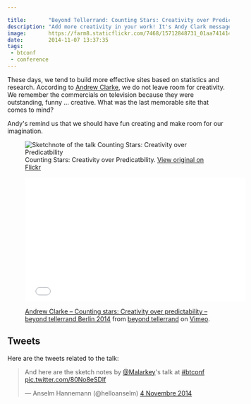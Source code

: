 ```yaml
---

title:       "Beyond Tellerrand: Counting Stars: Creativity over Predicatbility"
description: "Add more creativity in your work! It's Andy Clark message in his talk at Beyond Tellerrand"
image:       https://farm8.staticflickr.com/7468/15712848731_01aa741414_c.jpg
date:        2014-11-07 13:37:35
tags:
 - btconf
 - conference
---
```


These days, we tend to build more effective sites based on statistics and research. According to [Andrew Clarke](https://web.archive.org/web/20150105064232/https://twitter.com/malarkey), we do not leave room for creativity.
We remember the commercials on television because they were outstanding, funny ... creative. What was the last memorable site that comes to mind?

Andy's remind us that we should have fun creating and make room for our imagination.

<figure>
  <img src="https://farm6.staticflickr.com/5614/15526487918_ae4e454c0b_c.jpg" alt="Sketchnote of the talk Counting Stars: Creativity over Predicatbility">
  <figcaption>
    Counting Stars: Creativity over Predicatbility. <a href="https://www.flickr.com/photos/alienlebarge/15526487918">View original on Flickr</a>
  </figcaption>
</figure>

<figure>
  <iframe src="//player.vimeo.com/video/112865159?color=9c191e" width="500" height="281" frameborder="0" webkitallowfullscreen mozallowfullscreen allowfullscreen></iframe>
  <figcaption>
    <p><a href="https://vimeo.com/112865159">Andrew Clarke – Counting stars: Creativity over predictability – beyond tellerrand Berlin 2014</a> from <a href="https://vimeo.com/beyondtellerrand">beyond tellerrand</a> on <a href="https://vimeo.com">Vimeo</a>.</p>
  </figcaption>
</figure>

## Tweets

Here are the tweets related to the talk:

<blockquote class="twitter-tweet" lang="fr"><p>And here are the sketch notes by <a href="https://twitter.com/Malarkey">@Malarkey</a>&#39;s talk at <a href="https://twitter.com/hashtag/btconf?src=hash">#btconf</a> <a href="https://t.co/80No8eSDlf">pic.twitter.com/80No8eSDlf</a></p>&mdash; Anselm Hannemann (@helloanselm) <a href="https://twitter.com/helloanselm/status/529700935963262976">4 Novembre 2014</a></blockquote> <script async src="//platform.twitter.com/widgets.js" charset="utf-8"></script>
